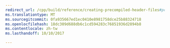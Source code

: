 ```yaml
---
redirect_url: /cpp/build/reference/creating-precompiled-header-files#pch-files-in-the-build-process
ms.translationtype: MT
ms.sourcegitcommit: 0fa935667ed1ec0410e8981758dce25b88324718
ms.openlocfilehash: 18dc309d688db6c1cd594283c76851936d2894b8
ms.contentlocale: zh-tw
ms.lasthandoff: 10/10/2017

---
```

